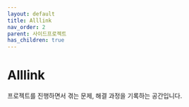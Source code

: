 ```yaml
---
layout: default
title: Alllink
nav_order: 2
parent: 사이드프로젝트
has_children: true
---
```

# Alllink 

프로젝트를 진행하면서 겪는 문제, 해결 과정을 기록하는 공간입니다.

